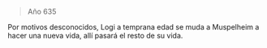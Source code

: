 > Año 635

Por motivos desconocidos, Logi a temprana edad se muda a Muspelheim a hacer una nueva vida, allí pasará el resto de su vida.